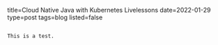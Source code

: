 title=Cloud Native Java with Kubernetes Livelessons
date=2022-01-29
type=post
tags=blog
listed=false
~~~~~~

This is a test.